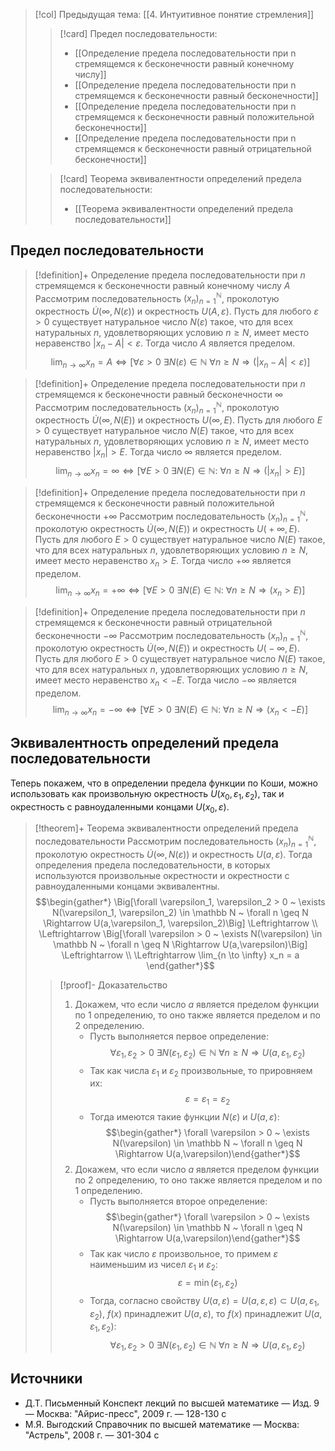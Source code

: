> [!col] Предыдущая тема: [[4. Интуитивное понятие стремления]]
>> [!card] Предел последовательности:
>> * [[Определение предела последовательности при n стремящемся к бесконечности равный конечному числу]]
>> * [[Определение предела последовательности при n стремящемся к бесконечности равный бесконечности]]
>> * [[Определение предела последовательности при n стремящемся к бесконечности равный положительной бесконечности]]
>> * [[Определение предела последовательности при n стремящемся к бесконечности равный отрицательной бесконечности]]
>
>> [!card] Теорема эквивалентности определений предела последовательности:
>> * [[Теорема эквивалентности определений предела последовательности]]
>

## Предел последовательности
> [!definition]+ Определение предела последовательности при $n$ стремящемся к бесконечности равный конечному числу $A$
> Рассмотрим последовательность $(x_n)_{n=1}^{\mathbb N}$, проколотую окрестность $\dot U\big(\infty, N(\varepsilon)\big)$ и окрестность $U\big(A, \varepsilon\big)$. Пусть для любого $\varepsilon > 0$ существует натуральное число $N(\varepsilon)$ такое, что для всех натуральных $n$, удовлетворяющих условию $n \geq N$, имеет место неравенство $|x_n - A| < \varepsilon$. Тогда число $A$ является пределом. $$\lim_{n \to \infty} x_n = A \Leftrightarrow \Big[\forall \varepsilon > 0 ~ \exists N(\varepsilon) \in \mathbb N ~ \forall n \geq N \Rightarrow \big(|x_n - A| < \varepsilon\big)\Big]$$

> [!definition]+ Определение предела последовательности при $n$ стремящемся к бесконечности равный бесконечности $\infty$
> Рассмотрим последовательность $(x_n)_{n=1}^{\mathbb N}$, проколотую окрестность $\dot U\big(\infty, N(E)\big)$ и окрестность $U\big(\infty, E\big)$. Пусть для любого $E > 0$ существует натуральное число $N(E)$ такое, что для всех натуральных $n$, удовлетворяющих условию $n \geq N$, имеет место неравенство $|x_n| > E$. Тогда число $\infty$ является пределом. $$\lim_{n \to \infty} x_n = \infty \Leftrightarrow \Big[\forall E > 0 ~ \exists N (E) \in \mathbb N \colon ~ \forall n \geqslant N \Rightarrow \big(|x_n| > E\big)\Big]$$

> [!definition]+ Определение предела последовательности при $n$ стремящемся к бесконечности равный положительной бесконечности $+\infty$
> Рассмотрим последовательность $(x_n)_{n=1}^{\mathbb N}$, проколотую окрестность $\dot U\big(\infty, N(E)\big)$ и окрестность $U\big(+\infty, E\big)$. Пусть для любого $E > 0$ существует натуральное число $N(E)$ такое, что для всех натуральных $n$, удовлетворяющих условию $n \geq N$, имеет место неравенство $x_n > E$. Тогда число $+\infty$ является пределом. $$\lim_{n \to \infty} x_n = +\infty \Leftrightarrow \Big[\forall E > 0 ~ \exists N (E) \in \mathbb N \colon ~ \forall n \geqslant N \Rightarrow \big(x_n > E\big)\Big]$$

> [!definition]+ Определение предела последовательности при $n$ стремящемся к бесконечности равный отрицательной бесконечности $-\infty$
> Рассмотрим последовательность $(x_n)_{n=1}^{\mathbb N}$, проколотую окрестность $\dot U\big(\infty, N(E)\big)$ и окрестность $U\big(-\infty, E\big)$. Пусть для любого $E > 0$ существует натуральное число $N(E)$ такое, что для всех натуральных $n$, удовлетворяющих условию $n \geq N$, имеет место неравенство $x_n < -E$. Тогда число $-\infty$ является пределом. $$\lim_{n \to \infty} x_n = -\infty \Leftrightarrow \Big[\forall E > 0 ~ \exists N (E) \in \mathbb N \colon ~ \forall n \geqslant N \Rightarrow \big(x_n < -E\big)\Big]$$

## Эквивалентность определений предела последовательности
Теперь покажем, что в определении предела функции по Коши, можно использовать как произвольную окрестность $U(x_0,\varepsilon_1, \varepsilon_2)$, так и окрестность с равноудаленными концами $U(x_0,\varepsilon)$.

> [!theorem]+ Теорема эквивалентности определений предела последовательности
> Рассмотрим последовательность $(x_n)_{n=1}^{\mathbb N}$, проколотую окрестность $\dot U\big(\infty, N(\varepsilon)\big)$ и окрестность $U\big(a, \varepsilon\big)$. Тогда определения предела последовательности, в которых используются произвольные окрестности и окрестности с равноудаленными концами эквивалентны. $$\begin{gather*} \Big[\forall \varepsilon_1, \varepsilon_2  > 0 ~ \exists N(\varepsilon_1, \varepsilon_2) \in \mathbb N ~ \forall n \geq N \Rightarrow U(a,\varepsilon_1, \varepsilon_2)\Big] \Leftrightarrow \\ \Leftrightarrow \Big[\forall \varepsilon > 0 ~ \exists N(\varepsilon) \in \mathbb N ~ \forall n \geq N \Rightarrow U(a,\varepsilon)\Big] \Leftrightarrow \\ \Leftrightarrow \lim_{n \to \infty} x_n = a \end{gather*}$$
> > [!proof]- Доказательство
> > 1. Докажем, что если число $a$ является пределом функции по $1$ определению, то оно также является пределом и по $2$ определению.
> > 	* Пусть выполняется первое определение: $$\forall \varepsilon_1, \varepsilon_2  > 0 ~ \exists N(\varepsilon_1, \varepsilon_2) \in \mathbb N ~ \forall n \geq N \Rightarrow U(a,\varepsilon_1, \varepsilon_2)$$
> > 	* Так как числа $\varepsilon_1$ и $\varepsilon_2$ произвольные, то прировняем их: $$\varepsilon = \varepsilon_1 = \varepsilon_2$$
> > 	* Тогда имеются такие функции $N(\varepsilon)$ и $U(a,\varepsilon)$: $$\begin{gather*} \forall \varepsilon > 0 ~ \exists N(\varepsilon) \in \mathbb N ~ \forall n \geq N \Rightarrow U(a,\varepsilon)\end{gather*}$$
> > 2. Докажем, что если число $a$ является пределом функции по $2$ определению, то оно также является пределом и по $1$ определению.
> > 	* Пусть выполняется второе определение: $$\begin{gather*} \forall \varepsilon > 0 ~ \exists N(\varepsilon) \in \mathbb N ~ \forall n \geq N \Rightarrow U(a,\varepsilon)\end{gather*}$$
> > 	* Так как число $\varepsilon$ произвольное, то примем $\varepsilon$ наименьшим из чисел $\varepsilon_1$ и $\varepsilon_2$: $$\varepsilon = \min\big(\varepsilon_1, \varepsilon_2\big)$$
> > 	* Тогда, согласно свойству $U(a,\varepsilon) = U(a,\varepsilon,\varepsilon) \subset U(a, \varepsilon_1, \varepsilon_2)$, $f(x)$ принадлежит $U(a,\varepsilon)$, то $f(x)$ принадлежит $U(a, \varepsilon_1, \varepsilon_2)$:$$\forall \varepsilon_1, \varepsilon_2  > 0 ~ \exists N(\varepsilon_1, \varepsilon_2) \in \mathbb N ~ \forall n \geq N \Rightarrow U(a,\varepsilon_1, \varepsilon_2)$$

## Источники
* Д.Т. Письменный Конспект лекций по высшей математике _—_ Изд. 9 — Москва: "Айрис-пресс", 2009 г. — 128-130 с
* М.Я. Выгодский Справочник по высшей математике — Москва: "Астрель", 2008 г. — 301-304 с